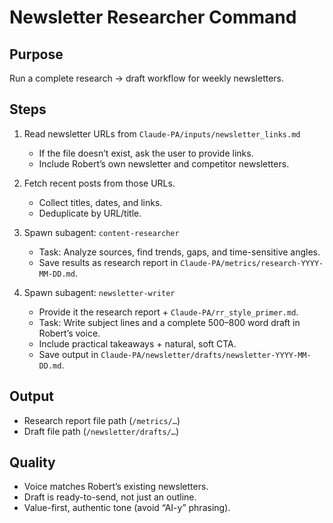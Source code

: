 # Newsletter Researcher Command

## Purpose
Run a complete research → draft workflow for weekly newsletters.

## Steps
1. Read newsletter URLs from `Claude-PA/inputs/newsletter_links.md`  
   - If the file doesn’t exist, ask the user to provide links.  
   - Include Robert’s own newsletter and competitor newsletters.

2. Fetch recent posts from those URLs.  
   - Collect titles, dates, and links.  
   - Deduplicate by URL/title.  

3. Spawn subagent: `content-researcher`  
   - Task: Analyze sources, find trends, gaps, and time-sensitive angles.  
   - Save results as research report in `Claude-PA/metrics/research-YYYY-MM-DD.md`.

4. Spawn subagent: `newsletter-writer`  
   - Provide it the research report + `Claude-PA/rr_style_primer.md`.  
   - Task: Write subject lines and a complete 500–800 word draft in Robert’s voice.  
   - Include practical takeaways + natural, soft CTA.  
   - Save output in `Claude-PA/newsletter/drafts/newsletter-YYYY-MM-DD.md`.

## Output
- Research report file path (`/metrics/…`)  
- Draft file path (`/newsletter/drafts/…`)  

## Quality
- Voice matches Robert’s existing newsletters.  
- Draft is ready-to-send, not just an outline.  
- Value-first, authentic tone (avoid “AI-y” phrasing).  